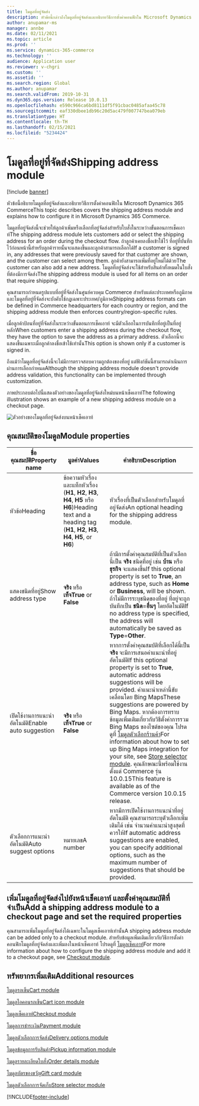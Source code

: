 ```yaml
---
title: โมดูลที่อยู่จัดส่ง
description: หัวข้อนี้กล่าวถึงโมดูลที่อยู่จัดส่งและอธิบายวิธีการตั้งค่าคอนฟิกใน Microsoft Dynamics 365 Commerce
author: anupamar-ms
manager: annbe
ms.date: 02/11/2021
ms.topic: article
ms.prod: ''
ms.service: dynamics-365-commerce
ms.technology: ''
audience: Application user
ms.reviewer: v-chgri
ms.custom: ''
ms.assetid: ''
ms.search.region: Global
ms.author: anupamar
ms.search.validFrom: 2019-10-31
ms.dyn365.ops.version: Release 10.0.13
ms.openlocfilehash: e590c966ca6bd8111df5f91cbac0485afaa45c78
ms.sourcegitcommit: eaf330dbee1db96c20d5ac479f007747bea079eb
ms.translationtype: HT
ms.contentlocale: th-TH
ms.lasthandoff: 02/15/2021
ms.locfileid: "5234424"
---
```

# <a name="shipping-address-module"></a><span data-ttu-id="b2570-103">โมดูลที่อยู่ที่จัดส่ง</span><span class="sxs-lookup"><span data-stu-id="b2570-103">Shipping address module</span></span>

[!include [banner](includes/banner.md)]

<span data-ttu-id="b2570-104">หัวข้อนี้อธิบายโมดูลที่อยู่จัดส่งและอธิบายวิธีการตั้งค่าคอนฟิกใน Microsoft Dynamics 365 Commerce</span><span class="sxs-lookup"><span data-stu-id="b2570-104">This topic describes covers the shipping address module and explains how to configure it in Microsoft Dynamics 365 Commerce.</span></span>

<span data-ttu-id="b2570-105">โมดูลที่อยู่จัดส่งนี้จะช่วยให้ลูกค้าเพิ่มหรือเลือกที่อยู่จัดส่งสำหรับใบสั่งในระหว่างขั้นตอนการเช็คเอาท์</span><span class="sxs-lookup"><span data-stu-id="b2570-105">The shipping address module lets customers add or select the shipping address for an order during the checkout flow.</span></span> <span data-ttu-id="b2570-106">ถ้าลูกค้าเคยลงชื่อเข้าใช้ไว้ ที่อยู่ที่บันทึกไว้ก่อนหน้านี้สำหรับลูกค้ารายนั้นจะแสดงขึ้นและลูกค้าสามารถเลือกได้</span><span class="sxs-lookup"><span data-stu-id="b2570-106">If a customer is signed in, any addresses that were previously saved for that customer are shown, and the customer can select among them.</span></span> <span data-ttu-id="b2570-107">ลูกค้ายังสามารถเพิ่มที่อยู่ใหม่ได้ด้วย</span><span class="sxs-lookup"><span data-stu-id="b2570-107">The customer can also add a new address.</span></span> <span data-ttu-id="b2570-108">โมดูลที่อยู่จัดส่งจะใช้สำหรับสินค้าทั้งหมดในใบสั่งที่ต้องมีการจัดส่ง</span><span class="sxs-lookup"><span data-stu-id="b2570-108">The shipping address module is used for all items on an order that require shipping.</span></span>

<span data-ttu-id="b2570-109">คุณสามารถกำหนดรูปแบบที่อยู่ที่จัดส่งในศูนย์ควบคุม Commerce สำหรับแต่ละประเทศหรือภูมิภาคและโมดูลที่อยู่ที่จัดส่งจะบังคับใช้กฎเฉพาะประเทศ/ภูมิภาค</span><span class="sxs-lookup"><span data-stu-id="b2570-109">Shipping address formats can be defined in Commerce headquarters for each country or region, and the shipping address module then enforces country/region-specific rules.</span></span>

<span data-ttu-id="b2570-110">เมื่อลูกค้าป้อนที่อยู่ที่จัดส่งในระหว่างขั้นตอนการเช็คเอาท์ จะมีตัวเลือกในการบันทึกที่อยู่เป็นที่อยู่หลัก</span><span class="sxs-lookup"><span data-stu-id="b2570-110">When customers enter a shipping address during the checkout flow, they have the option to save the address as a primary address.</span></span> <span data-ttu-id="b2570-111">ตัวเลือกนี้จะแสดงขึ้นเฉพาะเมื่อลูกค้าลงชื่อเข้าใช้เท่านั้น</span><span class="sxs-lookup"><span data-stu-id="b2570-111">This option is shown only if a customer is signed in.</span></span>

<span data-ttu-id="b2570-112">ถึงแม้ว่าโมดูลที่อยู่จัดส่งนี้จะไม่มีการตรวจสอบความถูกต้องของที่อยู่ แต่ฟังก์ชันนี้สามารถดำเนินการผ่านการเลือกกำหนด</span><span class="sxs-lookup"><span data-stu-id="b2570-112">Although the shipping address module doesn't provide address validation, this functionality can be implemented through customization.</span></span>

<span data-ttu-id="b2570-113">ภาพประกอบต่อไปนี้แสดงตัวอย่างของโมดูลที่อยู่จัดส่งใหม่บนหน้าเช็คเอาท์</span><span class="sxs-lookup"><span data-stu-id="b2570-113">The following illustration shows an example of a new shipping address module on a checkout page.</span></span>

![ตัวอย่างของโมดูลที่อยู่จัดส่งบนหน้าเช็คเอาท์](./media/ecommerce-shippingaddress.PNG)

## <a name="module-properties"></a><span data-ttu-id="b2570-115">คุณสมบัติของโมดูล</span><span class="sxs-lookup"><span data-stu-id="b2570-115">Module properties</span></span>

| <span data-ttu-id="b2570-116">ชื่อคุณสมบัติ</span><span class="sxs-lookup"><span data-stu-id="b2570-116">Property name</span></span> | <span data-ttu-id="b2570-117">มูลค่า</span><span class="sxs-lookup"><span data-stu-id="b2570-117">Values</span></span> | <span data-ttu-id="b2570-118">คำอธิบาย</span><span class="sxs-lookup"><span data-stu-id="b2570-118">Description</span></span> |
|---------------|--------|-------------|
| <span data-ttu-id="b2570-119">หัวข้อ</span><span class="sxs-lookup"><span data-stu-id="b2570-119">Heading</span></span> | <span data-ttu-id="b2570-120">ข้อความหัวเรื่องและแท็กหัวเรื่อง (**H1**, **H2**, **H3**, **H4**, **H5** หรือ **H6**)</span><span class="sxs-lookup"><span data-stu-id="b2570-120">Heading text and a heading tag (**H1**, **H2**, **H3**, **H4**, **H5**, or **H6**)</span></span> | <span data-ttu-id="b2570-121">หัวเรื่องที่เป็นตัวเลือกสำหรับโมดูลที่อยู่จัดส่ง</span><span class="sxs-lookup"><span data-stu-id="b2570-121">An optional heading for the shipping address module.</span></span> |
| <span data-ttu-id="b2570-122">แสดงชนิดที่อยู่</span><span class="sxs-lookup"><span data-stu-id="b2570-122">Show address type</span></span> | <span data-ttu-id="b2570-123">**จริง** หรือ **เท็จ**</span><span class="sxs-lookup"><span data-stu-id="b2570-123">**True** or **False**</span></span> | <span data-ttu-id="b2570-124">ถ้ามีการตั้งค่าคุณสมบัติที่เป็นตัวเลือกนี้เป็น **จริง** ชนิดที่อยู่ เช่น **บ้าน** หรือ **ธุรกิจ** จะแสดงขึ้น</span><span class="sxs-lookup"><span data-stu-id="b2570-124">If this optional property is set to **True**, an address type, such as **Home** or **Business**, will be shown.</span></span> <span data-ttu-id="b2570-125">ถ้าไม่มีการระบุชนิดของที่อยู่ ที่อยู่จะถูกบันทึกเป็น **ชนิด**=**อื่นๆ** โดยอัตโนมัติ</span><span class="sxs-lookup"><span data-stu-id="b2570-125">If no address type is specified, the address will automatically be saved as **Type**=**Other**.</span></span> |
| <span data-ttu-id="b2570-126">เปิดใช้งานการแนะนำอัตโนมัติ</span><span class="sxs-lookup"><span data-stu-id="b2570-126">Enable auto suggestion</span></span>| <span data-ttu-id="b2570-127">**จริง** หรือ **เท็จ**</span><span class="sxs-lookup"><span data-stu-id="b2570-127">**True** or **False**</span></span> | <span data-ttu-id="b2570-128">หากการตั้งค่าคุณสมบัติที่เลือกได้นี้เป็น **จริง** จะมีการเสนอคำแนะนำที่อยู่อัตโนมัติ</span><span class="sxs-lookup"><span data-stu-id="b2570-128">If this optional property is set to **True**, automatic address suggestions will be provided.</span></span> <span data-ttu-id="b2570-129">คำแนะนำเหล่านี้ขับเคลื่อนโดย Bing Maps</span><span class="sxs-lookup"><span data-stu-id="b2570-129">These suggestions are powered by Bing Maps.</span></span> <span data-ttu-id="b2570-130">หากต้องการทราบข้อมูลเพิ่มเติมเกี่ยวกับวิธีตั้งค่าการรวม Bing Maps ของไซต์ของคุณ โปรดดูที่ [โมดูลตัวเลือกร้านค้า](store-selector.md)</span><span class="sxs-lookup"><span data-stu-id="b2570-130">For information about how to set up Bing Maps integration for your site, see [Store selector module](store-selector.md).</span></span> <span data-ttu-id="b2570-131">คุณลักษณะนี้พร้อมใช้งานตั้งแต่ Commerce รุ่น 10.0.15</span><span class="sxs-lookup"><span data-stu-id="b2570-131">This feature is available as of the Commerce version 10.0.15 release.</span></span>|
|<span data-ttu-id="b2570-132">ตัวเลือกการแนะนำอัตโนมัติ</span><span class="sxs-lookup"><span data-stu-id="b2570-132">Auto suggest options</span></span>| <span data-ttu-id="b2570-133">หมายเลข</span><span class="sxs-lookup"><span data-stu-id="b2570-133">A number</span></span>| <span data-ttu-id="b2570-134">หากมีการเปิดใช้งานการแนะนำที่อยู่อัตโนมัติ คุณสามารถระบุตัวเลือกเพิ่มเติมได้ เช่น จํานวนคำแนะนำสูงสุดที่ควรให้</span><span class="sxs-lookup"><span data-stu-id="b2570-134">If automatic address suggestions are enabled, you can specify additional options, such as the maximum number of suggestions that should be provided.</span></span>|

## <a name="add-a-shipping-address-module-to-a-checkout-page-and-set-the-required-properties"></a><span data-ttu-id="b2570-135">เพิ่มโมดูลที่อยู่จัดส่งไปยังหน้าเช็คเอาท์ และตั้งค่าคุณสมบัติที่จำเป็น</span><span class="sxs-lookup"><span data-stu-id="b2570-135">Add a shipping address module to a checkout page and set the required properties</span></span>

<span data-ttu-id="b2570-136">คุณสามารถเพิ่มโมดูลที่อยู่จัดส่งได้เฉพาะในโมดูลเช็คเอาท์เท่านั้น</span><span class="sxs-lookup"><span data-stu-id="b2570-136">A shipping address module can be added only to a checkout module.</span></span> <span data-ttu-id="b2570-137">สำหรับข้อมูลเพิ่มเติมเกี่ยวกับวิธีการตั้งค่าคอนฟิกโมดูลที่อยู่จัดส่งและเพิ่มลงในหน้าเช็คเอาท์ โปรดดูที่ [โมดูลเช็คเอาท์](add-checkout-module.md)</span><span class="sxs-lookup"><span data-stu-id="b2570-137">For more information about how to configure the shipping address module and add it to a checkout page, see [Checkout module](add-checkout-module.md).</span></span>

## <a name="additional-resources"></a><span data-ttu-id="b2570-138">ทรัพยากรเพิ่มเติม</span><span class="sxs-lookup"><span data-stu-id="b2570-138">Additional resources</span></span>

[<span data-ttu-id="b2570-139">โมดูลรถเข็น</span><span class="sxs-lookup"><span data-stu-id="b2570-139">Cart module</span></span>](add-cart-module.md)

[<span data-ttu-id="b2570-140">โมดูลไอคอนรถเข็น</span><span class="sxs-lookup"><span data-stu-id="b2570-140">Cart icon module</span></span>](cart-icon-module.md)

[<span data-ttu-id="b2570-141">โมดูลเช็คเอาท์</span><span class="sxs-lookup"><span data-stu-id="b2570-141">Checkout module</span></span>](add-checkout-module.md)

[<span data-ttu-id="b2570-142">โมดูลการชำระเงิน</span><span class="sxs-lookup"><span data-stu-id="b2570-142">Payment module</span></span>](payment-module.md)

[<span data-ttu-id="b2570-143">โมดูลตัวเลือกการจัดส่ง</span><span class="sxs-lookup"><span data-stu-id="b2570-143">Delivery options module</span></span>](delivery-options-module.md)

[<span data-ttu-id="b2570-144">โมดูลข้อมูลการรับสินค้า</span><span class="sxs-lookup"><span data-stu-id="b2570-144">Pickup information module</span></span>](pickup-info-module.md)

[<span data-ttu-id="b2570-145">โมดูลรายละเอียดใบสั่ง</span><span class="sxs-lookup"><span data-stu-id="b2570-145">Order details module</span></span>](order-confirmation-module.md)

[<span data-ttu-id="b2570-146">โมดูลบัตรของขวัญ</span><span class="sxs-lookup"><span data-stu-id="b2570-146">Gift card module</span></span>](add-giftcard.md)

[<span data-ttu-id="b2570-147">โมดูลตัวเลือกการจัดเก็บ</span><span class="sxs-lookup"><span data-stu-id="b2570-147">Store selector module</span></span>](store-selector.md)


[!INCLUDE[footer-include](../includes/footer-banner.md)]